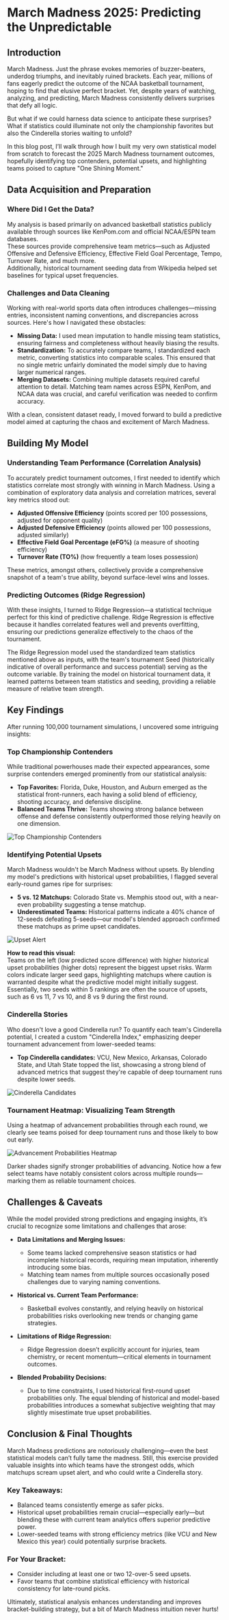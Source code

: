# March Madness 2025: Predicting the Unpredictable

## Introduction

March Madness. Just the phrase evokes memories of buzzer-beaters, underdog triumphs, and inevitably ruined brackets. Each year, millions of fans eagerly predict the outcome of the NCAA basketball tournament, hoping to find that elusive perfect bracket. Yet, despite years of watching, analyzing, and predicting, March Madness consistently delivers surprises that defy all logic.

But what if we could harness data science to anticipate these surprises? What if statistics could illuminate not only the championship favorites but also the Cinderella stories waiting to unfold?

In this blog post, I’ll walk through how I built my very own statistical model from scratch to forecast the 2025 March Madness tournament outcomes, hopefully identifying top contenders, potential upsets, and highlighting teams poised to capture "One Shining Moment."

## Data Acquisition and Preparation

### Where Did I Get the Data?

My analysis is based primarily on advanced basketball statistics publicly available through sources like KenPom.com and official NCAA/ESPN team databases.  
These sources provide comprehensive team metrics—such as Adjusted Offensive and Defensive Efficiency, Effective Field Goal Percentage, Tempo, Turnover Rate, and much more.  
Additionally, historical tournament seeding data from Wikipedia helped set baselines for typical upset frequencies.

### Challenges and Data Cleaning

Working with real-world sports data often introduces challenges—missing entries, inconsistent naming conventions, and discrepancies across sources. Here's how I navigated these obstacles:

- **Missing Data:** I used mean imputation to handle missing team statistics, ensuring fairness and completeness without heavily biasing the results.
- **Standardization:** To accurately compare teams, I standardized each metric, converting statistics into comparable scales. This ensured that no single metric unfairly dominated the model simply due to having larger numerical ranges.
- **Merging Datasets:** Combining multiple datasets required careful attention to detail. Matching team names across ESPN, KenPom, and NCAA data was crucial, and careful verification was needed to confirm accuracy.

With a clean, consistent dataset ready, I moved forward to build a predictive model aimed at capturing the chaos and excitement of March Madness.

## Building My Model

### Understanding Team Performance (Correlation Analysis)

To accurately predict tournament outcomes, I first needed to identify which statistics correlate most strongly with winning in March Madness. Using a combination of exploratory data analysis and correlation matrices, several key metrics stood out:

- **Adjusted Offensive Efficiency** (points scored per 100 possessions, adjusted for opponent quality)
- **Adjusted Defensive Efficiency** (points allowed per 100 possessions, adjusted similarly)
- **Effective Field Goal Percentage (eFG%)** (a measure of shooting efficiency)
- **Turnover Rate (TO%)** (how frequently a team loses possession)

These metrics, amongst others, collectively provide a comprehensive snapshot of a team's true ability, beyond surface-level wins and losses.

### Predicting Outcomes (Ridge Regression)

With these insights, I turned to Ridge Regression—a statistical technique perfect for this kind of predictive challenge. Ridge Regression is effective because it handles correlated features well and prevents overfitting, ensuring our predictions generalize effectively to the chaos of the tournament.

The Ridge Regression model used the standardized team statistics mentioned above as inputs, with the team's tournament Seed (historically indicative of overall performance and success potential) serving as the outcome variable. By training the model on historical tournament data, it learned patterns between team statistics and seeding, providing a reliable measure of relative team strength.

## Key Findings

After running 100,000 tournament simulations, I uncovered some intriguing insights:

### Top Championship Contenders

While traditional powerhouses made their expected appearances, some surprise contenders emerged prominently from our statistical analysis:

- **Top Favorites:** Florida, Duke, Houston, and Auburn emerged as the statistical front-runners, each having a solid blend of efficiency, shooting accuracy, and defensive discipline.
- **Balanced Teams Thrive:** Teams showing strong balance between offense and defense consistently outperformed those relying heavily on one dimension.

![Top Championship Contenders](assets/images/Contenders.png)

### Identifying Potential Upsets

March Madness wouldn't be March Madness without upsets. By blending my model's predictions with historical upset probabilities, I flagged several early-round games ripe for surprises:

- **5 vs. 12 Matchups:** Colorado State vs. Memphis stood out, with a near-even probability suggesting a tense matchup.
- **Underestimated Teams:** Historical patterns indicate a 40% chance of 12-seeds defeating 5-seeds—our model's blended approach confirmed these matchups as prime upset candidates.

![Upset Alert](assets/images/Upsets.png)

**How to read this visual:**  
Teams on the left (low predicted score difference) with higher historical upset probabilities (higher dots) represent the biggest upset risks. Warm colors indicate larger seed gaps, highlighting matchups where caution is warranted despite what the predictive model might initially suggest. Essentially, two seeds within 5 rankings are often the source of upsets, such as 6 vs 11, 7 vs 10, and 8 vs 9 during the first round.

### Cinderella Stories

Who doesn't love a good Cinderella run? To quantify each team's Cinderella potential, I created a custom "Cinderella Index," emphasizing deeper tournament advancement from lower-seeded teams:

- **Top Cinderella candidates:** VCU, New Mexico, Arkansas, Colorado State, and Utah State topped the list, showcasing a strong blend of advanced metrics that suggest they're capable of deep tournament runs despite lower seeds.

![Cinderella Candidates](assets/images/Cinderella.png)

### Tournament Heatmap: Visualizing Team Strength

Using a heatmap of advancement probabilities through each round, we clearly see teams poised for deep tournament runs and those likely to bow out early.

![Advancement Probabilities Heatmap](assets/images/Advance.png)

Darker shades signify stronger probabilities of advancing. Notice how a few select teams have notably consistent colors across multiple rounds—marking them as reliable tournament choices.

## Challenges & Caveats

While the model provided strong predictions and engaging insights, it’s crucial to recognize some limitations and challenges that arose:

- **Data Limitations and Merging Issues:**  
  - Some teams lacked comprehensive season statistics or had incomplete historical records, requiring mean imputation, inherently introducing some bias.
  - Matching team names from multiple sources occasionally posed challenges due to varying naming conventions.

- **Historical vs. Current Team Performance:**  
  - Basketball evolves constantly, and relying heavily on historical probabilities risks overlooking new trends or changing game strategies.

- **Limitations of Ridge Regression:**  
  - Ridge Regression doesn’t explicitly account for injuries, team chemistry, or recent momentum—critical elements in tournament outcomes.

- **Blended Probability Decisions:**  
  - Due to time constraints, I used historical first-round upset probabilities only. The equal blending of historical and model-based probabilities introduces a somewhat subjective weighting that may slightly misestimate true upset probabilities.

## Conclusion & Final Thoughts

March Madness predictions are notoriously challenging—even the best statistical models can’t fully tame the madness. Still, this exercise provided valuable insights into which teams have the strongest odds, which matchups scream upset alert, and who could write a Cinderella story.

### Key Takeaways:

- Balanced teams consistently emerge as safer picks.
- Historical upset probabilities remain crucial—especially early—but blending these with current team analytics offers superior predictive power.
- Lower-seeded teams with strong efficiency metrics (like VCU and New Mexico this year) could potentially surprise brackets.

### For Your Bracket:

- Consider including at least one or two 12-over-5 seed upsets.
- Favor teams that combine statistical efficiency with historical consistency for late-round picks.

Ultimately, statistical analysis enhances understanding and improves bracket-building strategy, but a bit of March Madness intuition never hurts!
